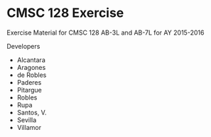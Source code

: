 # CMSC 128 Exercise

Exercise Material for CMSC 128 AB-3L and AB-7L for AY 2015-2016

Developers
* Alcantara
* Aragones
* de Robles
* Paderes
* Pitargue
* Robles
* Rupa
* Santos, V.
* Sevilla
* Villamor
